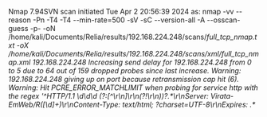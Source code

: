  Nmap 7.94SVN scan initiated Tue Apr  2 20:56:39 2024 as: nmap -vv --reason -Pn -T4 -T4 --min-rate=500 -sV -sC --version-all -A --osscan-guess -p- -oN /home/kali/Documents/Relia/results/192.168.224.248/scans/_full_tcp_nmap.txt -oX /home/kali/Documents/Relia/results/192.168.224.248/scans/xml/_full_tcp_nmap.xml 192.168.224.248
Increasing send delay for 192.168.224.248 from 0 to 5 due to 64 out of 159 dropped probes since last increase.
Warning: 192.168.224.248 giving up on port because retransmission cap hit (6).
Warning: Hit PCRE_ERROR_MATCHLIMIT when probing for service http with the regex '^HTTP/1\.1 \d\d\d (?:[^\r\n]*\r\n(?!\r\n))*?.*\r\nServer: Virata-EmWeb/R([\d_]+)\r\nContent-Type: text/html; ?charset=UTF-8\r\nExpires: .*<title>HP (Color |)LaserJet ([\w._ -]+)&nbsp;&nbsp;&nbsp;'
Nmap scan report for 192.168.224.248
Host is up, received user-set (0.11s latency).
Scanned at 2024-04-02 20:56:40 PDT for 282s
Not shown: 65494 closed tcp ports (reset)
PORT      STATE    SERVICE       REASON          VERSION
80/tcp    open     http          syn-ack ttl 125 Microsoft IIS httpd 10.0
| http-robots.txt: 16 disallowed entries 
| /*/ctl/ /admin/ /App_Browsers/ /App_Code/ /App_Data/ 
| /App_GlobalResources/ /bin/ /Components/ /Config/ /contest/ /controls/ 
| /Documentation/ /HttpModules/ /Install/ /Providers/ 
|_/Activity-Feed/userId/
|_http-favicon: Unknown favicon MD5: 2DE6897008EB657D2EC770FE5B909439
|_http-title: Home
| http-methods: 
|   Supported Methods: OPTIONS TRACE GET HEAD POST
|_  Potentially risky methods: TRACE
135/tcp   open     msrpc         syn-ack ttl 125 Microsoft Windows RPC
139/tcp   open     netbios-ssn   syn-ack ttl 125 Microsoft Windows netbios-ssn
445/tcp   open     microsoft-ds? syn-ack ttl 125
1512/tcp  filtered wins          no-response
3091/tcp  filtered 1ci-smcs      no-response
3389/tcp  open     ms-wbt-server syn-ack ttl 125 Microsoft Terminal Services
|_ssl-date: 2024-04-03T04:01:21+00:00; 0s from scanner time.
| ssl-cert: Subject: commonName=EXTERNAL
| Issuer: commonName=EXTERNAL
| Public Key type: rsa
| Public Key bits: 2048
| Signature Algorithm: sha256WithRSAEncryption
| Not valid before: 2024-04-02T03:51:10
| Not valid after:  2024-10-02T03:51:10
| MD5:   a584:bf4a:b48c:d730:436b:18f8:820a:32ee
| SHA-1: 5c85:e2ad:976d:8022:e913:8ab9:d6c4:333e:c6b8:5311
| -----BEGIN CERTIFICATE-----
| MIIC1DCCAbygAwIBAgIQFve+lwKgxrBIfE+bDvTHbDANBgkqhkiG9w0BAQsFADAT
| MREwDwYDVQQDEwhFWFRFUk5BTDAeFw0yNDA0MDIwMzUxMTBaFw0yNDEwMDIwMzUx
| MTBaMBMxETAPBgNVBAMTCEVYVEVSTkFMMIIBIjANBgkqhkiG9w0BAQEFAAOCAQ8A
| MIIBCgKCAQEA56oZDQTDXOkiRVHOam3X3cCkYXmnyUzkGgfj3d/ivGFrGXSwqF8R
| Yo6R0GtTDAnA/mDXxPMVIZn6X4R8e+OBjI3l33auLZlulnbVcVV14U7wD7MDdmxi
| vUO/rGLgQiM4S2kqRbV/TFIY8lLkeQm8pyusEK2SR/d6ePd/w5SgHQayqmbtTvB9
| VtdMJyqf47A2WkGfp0DbvfUVvXQokekP6wc9uEjRwvJXYf6qRN1MyrcbZwkROQ+d
| 7YIkIlyDqPF0zlCmlrDtfAxaqJYzQxRAJ1N1SPXwGSd2vFg21kKEhtAdGJnA7B2I
| p2hBv0tM32KGjOCm6lLNgdMQt7VHFu/8ZQIDAQABoyQwIjATBgNVHSUEDDAKBggr
| BgEFBQcDATALBgNVHQ8EBAMCBDAwDQYJKoZIhvcNAQELBQADggEBAFislqelLcB7
| VzIbb+Ch9dEEJIz99tcgpZLw3jT8aEHvLtrH6XAZ1bj3UjWS+RnoXfBOpB7PAYw4
| SQIyeJb0chLBEdS/OsATF7wEMS/oaHM2fCHYcVBH6+ZR+bmeswJMNFBeSPA1TzB4
| xPMZUc7Jq3rLepXmoZRoIzIKAoYZRr7eXpJtpO3U4P6seM3abdRbjdzduE5GjARt
| nqb+qFhLRu9nkxV9EIWTj0qlfNPzTB4Gg9+El/DMcMaEXTJU/gxQ2XKHut6yWSdk
| H4MtV5ENWDn4hGip+g5AoXgy6KF6s10FBkNZPpEdM14c8wjQwJeMMQINxryw6p/r
| Y6br6Wk8ydg=
|_-----END CERTIFICATE-----
| rdp-ntlm-info: 
|   Target_Name: EXTERNAL
|   NetBIOS_Domain_Name: EXTERNAL
|   NetBIOS_Computer_Name: EXTERNAL
|   DNS_Domain_Name: EXTERNAL
|   DNS_Computer_Name: EXTERNAL
|   Product_Version: 10.0.20348
|_  System_Time: 2024-04-03T04:01:10+00:00
5985/tcp  open     http          syn-ack ttl 125 Microsoft HTTPAPI httpd 2.0 (SSDP/UPnP)
| http-methods: 
|_  Supported Methods: GET HEAD POST OPTIONS
|_http-title: Not Found
6100/tcp  filtered synchronet-db no-response
6482/tcp  filtered ldoms-mgmt    no-response
9629/tcp  filtered uniport       no-response
9695/tcp  filtered ccnx          no-response
15861/tcp filtered unknown       no-response
16386/tcp filtered unknown       no-response
18799/tcp filtered unknown       no-response
24698/tcp filtered unknown       no-response
27032/tcp filtered unknown       no-response
27257/tcp filtered unknown       no-response
27685/tcp filtered unknown       no-response
28064/tcp filtered unknown       no-response
29318/tcp filtered unknown       no-response
32849/tcp filtered unknown       no-response
37539/tcp filtered unknown       no-response
39347/tcp filtered unknown       no-response
47001/tcp open     http          syn-ack ttl 125 Microsoft HTTPAPI httpd 2.0 (SSDP/UPnP)
| http-methods: 
|_  Supported Methods: GET HEAD POST OPTIONS
|_http-title: Not Found
|_http-server-header: Microsoft-HTTPAPI/2.0
47268/tcp filtered unknown       no-response
49543/tcp filtered unknown       no-response
49664/tcp open     msrpc         syn-ack ttl 125 Microsoft Windows RPC
49665/tcp open     msrpc         syn-ack ttl 125 Microsoft Windows RPC
49666/tcp open     msrpc         syn-ack ttl 125 Microsoft Windows RPC
49667/tcp open     msrpc         syn-ack ttl 125 Microsoft Windows RPC
49668/tcp open     msrpc         syn-ack ttl 125 Microsoft Windows RPC
49669/tcp open     msrpc         syn-ack ttl 125 Microsoft Windows RPC
49670/tcp open     msrpc         syn-ack ttl 125 Microsoft Windows RPC
49965/tcp open     ms-sql-s      syn-ack ttl 125 Microsoft SQL Server 2019 15.00.2000.00; RTM
| ms-sql-info: 
|   192.168.224.248:49965: 
|     Version: 
|       name: Microsoft SQL Server 2019 RTM
|       number: 15.00.2000.00
|       Product: Microsoft SQL Server 2019
|       Service pack level: RTM
|       
|_    TCP port: 49965
| ssl-cert: Subject: commonName=SSL_Self_Signed_Fallback
| Issuer: commonName=SSL_Self_Signed_Fallback
| Public Key type: rsa
| Public Key bits: 2048
| Signature Algorithm: sha256WithRSAEncryption
| Not valid before: 2023-03-01T06:42:58
| Not valid after:  2053-03-01T06:42:58
| MD5:   022f:e745:145a:cada:c06e:cb13:239b:465d
| SHA-1: a905:ee65:7daa:11d2:a294:82d2:b3c9:3b94:6d72:9373
| -----BEGIN CERTIFICATE-----
| MIIDADCCAeigAwIBAgIQOtQrLNfn+IhF0ZXlptCaojANBgkqhkiG9w0BAQsFADA7
| MTkwNwYDVQQDHjAAUwBTAEwAXwBTAGUAbABmAF8AUwBpAGcAbgBlAGQAXwBGAGEA
| bABsAGIAYQBjAGswIBcNMjMwMzAxMDY0MjU4WhgPMjA1MzAzMDEwNjQyNThaMDsx
| OTA3BgNVBAMeMABTAFMATABfAFMAZQBsAGYAXwBTAGkAZwBuAGUAZABfAEYAYQBs
| AGwAYgBhAGMAazCCASIwDQYJKoZIhvcNAQEBBQADggEPADCCAQoCggEBAOGZFIF+
| tnPKxnC2Ac0Gtn/pM812NYNpaqxNImrILilpHDIVxklXE7EiO3PLfsB9mtAKeXKh
| 2NpPN0CN4p8Oe1LyozKJuHKpf9B4xgHHrU7WM2h8XU4zGmPvQ4j3ULfh+3jkr1Xm
| hboAUze5IMrUomdtU2224c+aI2vSVJOLKZ2n6iaBbpFVx26wcJp/D5ATKwoHu+fq
| g0UScRl8ElU0qx17zs2HtmQIXSV83wg7IatAturL4cmULjKrtPTzIsImOjtXzKdP
| +Mj7uYP8Akfr9xNazgcBYvivLEn1v60k80vOL49gWa/gmk0/P8A2tHvkWsGRbq0R
| 3+GNAjhdlLUBHt0CAwEAATANBgkqhkiG9w0BAQsFAAOCAQEAVu1e7C+HcvZiN1OV
| eNKcgwU0VLEh4nkKwLHJ8HfdCEZ79YscSVuk042QN0FFVUuNZR9SwiYb9wY+pjvj
| 2NpDrK7UcgYTXZY4nXZLC+pTurcBC24nD3ZE38RGJnXkt9lW1WSbCBX2/QaQHeCT
| dEUoWGy5DAo0f0AwUHK2Q+5diuqjwD1gAgJEy3GsjQOUym99Qc+iP7a4c8qbvLdS
| SY+zgQFfrqmKsZ/LKI7ypPa1uorDneCSH7uhr67mqWgGMfDOn4D9g/U9q3TM7lLN
| tb/yIgCrlIaoAmFep+qbMquxa7kh4M6NnkINsuD/QESDEb0z1lqhB6ZOhDWCq/to
| dtwIrQ==
|_-----END CERTIFICATE-----
| ms-sql-ntlm-info: 
|   192.168.224.248:49965: 
|     Target_Name: EXTERNAL
|     NetBIOS_Domain_Name: EXTERNAL
|     NetBIOS_Computer_Name: EXTERNAL
|     DNS_Domain_Name: EXTERNAL
|     DNS_Computer_Name: EXTERNAL
|_    Product_Version: 10.0.20348
|_ssl-date: 2024-04-03T04:01:21+00:00; 0s from scanner time.
50372/tcp filtered unknown       no-response
50882/tcp filtered unknown       no-response
51786/tcp filtered unknown       no-response
58943/tcp filtered unknown       no-response
60339/tcp filtered unknown       no-response
61320/tcp filtered unknown       no-response
Aggressive OS guesses: Microsoft Windows Server 2008 R2 (88%), Microsoft Windows 7 SP1 (88%), Linux 2.6.30 (88%), Microsoft Windows Server 2008 (88%), Microsoft Windows Server 2008 R2 or Windows 8 (87%), Microsoft Windows Server 2008 R2 SP1 (87%), Microsoft Windows 8.1 R1 (87%), Microsoft Windows 7 or Windows Server 2008 R2 (86%), Microsoft Windows Server 2008 or 2008 Beta 3 (86%), Microsoft Windows Server 2008 SP1 or Windows Server 2008 R2 (86%)
No exact OS matches for host (If you know what OS is running on it, see https://nmap.org/submit/ ).
TCP/IP fingerprint:
OS:SCAN(V=7.94SVN%E=4%D=4/2%OT=80%CT=1%CU=32187%PV=Y%DS=4%DC=T%G=Y%TM=660CD
OS:492%P=aarch64-unknown-linux-gnu)SEQ()SEQ(TI=RD%TS=F)ECN(R=N)ECN(R=Y%DF=Y
OS:%T=80%W=1FFE%O=NNT11%CC=N%Q=)ECN(R=Y%DF=Y%T=80%W=1FFF%O=NNT11%CC=N%Q=)EC
OS:N(R=Y%DF=Y%T=80%W=2000%O=NNT11%CC=N%Q=)T1(R=N)T1(R=Y%DF=Y%T=80%S=O%A=O%F
OS:=AS%RD=0%Q=)T1(R=Y%DF=Y%T=80%S=O%A=S+%F=AS%RD=0%Q=)T2(R=N)T2(R=Y%DF=Y%T=
OS:80%W=1FFD%S=O%A=O%F=A%O=NNT11%RD=0%Q=)T2(R=Y%DF=Y%T=80%W=2000%S=O%A=O%F=
OS:A%O=NNT11%RD=0%Q=)T2(R=Y%DF=Y%T=80%W=2001%S=O%A=O%F=A%O=NNT11%RD=0%Q=)T3
OS:(R=N)T4(R=N)T4(R=Y%DF=Y%T=80%W=1FFF%S=O%A=O%F=A%O=NNT11%RD=0%Q=)T5(R=N)T
OS:5(R=Y%DF=Y%T=80%W=0%S=Z%A=S+%F=AR%O=%RD=0%Q=)T6(R=N)T6(R=Y%DF=Y%T=80%W=2
OS:001%S=O%A=O%F=A%O=NNT11%RD=0%Q=)T7(R=N)U1(R=N)U1(R=Y%DF=N%T=80%IPL=164%U
OS:N=0%RIPL=G%RID=G%RIPCK=G%RUCK=A168%RUD=G)IE(R=N)

Uptime guess: 0.000 days (since Tue Apr  2 21:00:39 2024)
Network Distance: 4 hops
IP ID Sequence Generation: Randomized
Service Info: OS: Windows; CPE: cpe:/o:microsoft:windows

Host script results:
| smb2-time: 
|   date: 2024-04-03T04:01:14
|_  start_date: N/A
|_clock-skew: mean: 0s, deviation: 0s, median: 0s
| p2p-conficker: 
|   Checking for Conficker.C or higher...
|   Check 1 (port 17086/tcp): CLEAN (Couldn't connect)
|   Check 2 (port 4156/tcp): CLEAN (Couldn't connect)
|   Check 3 (port 45331/udp): CLEAN (Failed to receive data)
|   Check 4 (port 52002/udp): CLEAN (Timeout)
|_  0/4 checks are positive: Host is CLEAN or ports are blocked
| smb2-security-mode: 
|   3:1:1: 
|_    Message signing enabled but not required

TRACEROUTE (using port 587/tcp)
HOP RTT      ADDRESS
1   73.36 ms 192.168.45.1
2   73.26 ms 192.168.45.254
3   75.79 ms 192.168.251.1
4   75.85 ms 192.168.224.248

Read data files from: /usr/bin/../share/nmap
OS and Service detection performed. Please report any incorrect results at https://nmap.org/submit/ .
# Nmap done at Tue Apr  2 21:01:22 2024 -- 1 IP address (1 host up) scanned in 282.79 seconds
